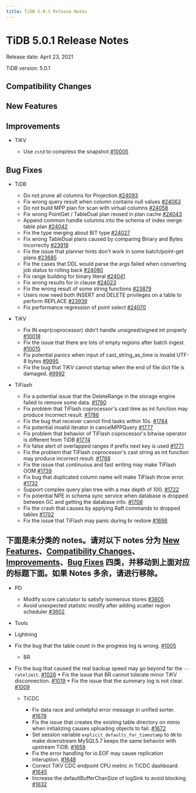 ```yaml
---
title: TiDB 5.0.1 Release Notes
---
```


# TiDB 5.0.1 Release Notes

Release date: April 23, 2021

TiDB version: 5.0.1

## Compatibility Changes

## New Features

## Improvements

+ TiKV

    - Use `zstd` to compress the snapshot [#10005](https://github.com/tikv/tikv/pull/10005)

## Bug Fixes

+ TiDB

    - Do not prune all columns for Projection [#24093](https://github.com/pingcap/tidb/pull/24093)
    - Fix wrong query result when column contains null values [#24063](https://github.com/pingcap/tidb/pull/24063)
    - Do not build MPP plan for scan with virtual columns [#24058](https://github.com/pingcap/tidb/pull/24058)
    - Fix wrong PointGet / TableDual plan reused in plan cache [#24043](https://github.com/pingcap/tidb/pull/24043)
    - Append common handle columns into the schema of index merge table plan [#24042](https://github.com/pingcap/tidb/pull/24042)
    - Fix the type merging about BIT type [#24027](https://github.com/pingcap/tidb/pull/24027)
    - Fix wrong TableDual plans caused by comparing Binary and Bytes incorrectly [#23918](https://github.com/pingcap/tidb/pull/23918)
    - Fix the issue that planner hints don't work in some batch/point-get plans [#23685](https://github.com/pingcap/tidb/pull/23685)
    - Fix the cases that DDL would parse the args failed when converting job status to rolling back [#24080](https://github.com/pingcap/tidb/pull/24080)
    - Fix range building for binary literal [#24041](https://github.com/pingcap/tidb/pull/24041)
    - Fix wrong results for in clause [#24023](https://github.com/pingcap/tidb/pull/24023)
    - Fix the wrong result of some string functions  [#23879](https://github.com/pingcap/tidb/pull/23879)
    - Users now need both INSERT and DELETE privileges on a table to perform REPLACE [#23939](https://github.com/pingcap/tidb/pull/23939)
    - Fix performance regression of point select [#24070](https://github.com/pingcap/tidb/pull/24070)

+ TiKV

    - Fix IN expr(coprocessor) didn't handle unsigned/signed int properly [#10018](https://github.com/tikv/tikv/pull/10018)
    - Fix the issue that there are lots of empty regions after batch ingest. [#10015](https://github.com/tikv/tikv/pull/10015)
    - Fix potential panics when input of cast_string_as_time is invalid UTF-8 bytes [#9995](https://github.com/tikv/tikv/pull/9995)
    - Fix the bug that TiKV cannot startup when the end of file dict file is damaged. [#9992](https://github.com/tikv/tikv/pull/9992)

+ TiFlash

    - Fix a potential issue that the DeleteRange in the storage engine failed to remove some data. [#1790](https://github.com/pingcap/tics/pull/1790)
    - Fix problem that TiFlash coprocessor's cast time as int function may produce incorrect result. [#1786](https://github.com/pingcap/tics/pull/1786)
    - Fix the bug that receiver cannot find tasks within 10s. [#1784](https://github.com/pingcap/tics/pull/1784)
    - Fix potential invalid iterator in cancelMPPQuery [#1777](https://github.com/pingcap/tics/pull/1777)
    - Fix problem that behavior of TiFlash coprocessor's bitwise operator is different from TiDB [#1774](https://github.com/pingcap/tics/pull/1774)
    - Fix false alert of overlapped ranges if prefix next key is used [#1771](https://github.com/pingcap/tics/pull/1771)
    - Fix the problem that TiFlash coprocessor's cast string as int function may produce incorrect result. [#1768](https://github.com/pingcap/tics/pull/1768)
    - Fix the issue that continuous and fast writing may make TiFlash OOM [#1739](https://github.com/pingcap/tics/pull/1739)
    - Fix bug that duplicated column name will make TiFlash throw error. [#1732](https://github.com/pingcap/tics/pull/1732)
    - Support complex query plan tree with a max depth of 100. [#1722](https://github.com/pingcap/tics/pull/1722)
    - Fix potential NPE in schema sync service when database is dropped between GC and getting the database info. [#1708](https://github.com/pingcap/tics/pull/1708)
    - Fix the crash that causes by applying Raft commands to dropped tables [#1702](https://github.com/pingcap/tics/pull/1702)
    - Fix the issue that TiFlash may panic during br restore [#1698](https://github.com/pingcap/tics/pull/1698)

## 下面是未分类的 notes。请对以下 notes 分为 [New Features](#new-features)、[Compatibility Changes](#compatibility-changes)、[Improvements](#improvements)、[Bug Fixes](#bug-fixes) 四类，并移动到上面对应的标题下面。如果 Notes 多余，请进行移除。

+ PD

    - Modify score calculator to satisfy isomerous stores [#3605](https://github.com/pingcap/pd/pull/3605)
    - Avoid unexpected statistic modify after adding scatter region scheduler [#3602](https://github.com/pingcap/pd/pull/3602)

+ Tools
- Lightning

* Fix the bug that the table count in the progress log is wrong. [#1005](https://github.com/pingcap/br/pull/1005)
    - BR
* Fix the bug that caused the real backup speed may go beyond far the `--ratelimit`. [#1026](https://github.com/pingcap/br/pull/1026)
        * Fix the issue that BR cannot tolerate minor TiKV disconnection. [#1019](https://github.com/pingcap/br/pull/1019)
        * Fix the issue that the summary log is not clear. [#1009](https://github.com/pingcap/br/pull/1009)

    - TiCDC

        * Fix data race and unhelpful error message in unified sorter. [#1678](https://github.com/pingcap/ticdc/pull/1678)
        * Fix the issue that creates the existing table directory on minio when initializing causes uploading objects to fail. [#1672](https://github.com/pingcap/ticdc/pull/1672)
        * Set session variable `explicit_defaults_for_timestamp` to `ON` to make downstream MySQL5.7 keeps the same behavior with upstream TiDB. [#1659](https://github.com/pingcap/ticdc/pull/1659)
        * Fix the error handling for io.EOF may cause replication interuption. [#1648](https://github.com/pingcap/ticdc/pull/1648)
        * Correct TiKV CDC endpoint CPU metric in TiCDC dashboard. [#1645](https://github.com/pingcap/ticdc/pull/1645)
        * Increase the defaultBufferChanSize of logSink to avoid blocking [#1632](https://github.com/pingcap/ticdc/pull/1632)
